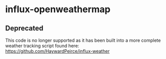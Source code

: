 # influx-openweathermap

## Deprecated
This code is no longer supported as it has been built into a more complete weather tracking script found here: https://github.com/HaywardPeirce/influx-weather
